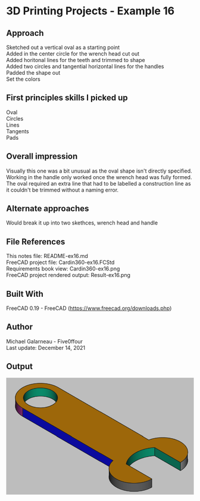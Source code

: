 # 3D Printing Projects - Example 16
    
## Approach
Sketched out a vertical oval as a starting point  
Added in the center circle for the wrench head cut out  
Added horitonal lines for the teeth and trimmed to shape  
Added two circles and tangential horizontal lines for the handles  
Padded the shape out  
Set the colors  

## First principles skills I picked up  
Oval  
Circles  
Lines  
Tangents  
Pads  

## Overall impression   
Visually this one was a bit unusual as the oval shape isn't directly specified. Working in the handle only worked once the wrench head was fully formed. The oval required an extra line that had to be labelled a construction line as it couldn't be trimmed without a naming error.  

## Alternate approaches
Would break it up into two skethces, wrench head and handle  

## File References
This notes file: README-ex16.md  
FreeCAD project file: Cardin360-ex16.FCStd  
Requirements book view: Cardin360-ex16.png  
FreeCAD project rendered output: Result-ex16.png  
  
## Built With
FreeCAD 0.19 - FreeCAD (https://www.freecad.org/downloads.php)   
  
## Author
Michael Galarneau - Five0ffour  
Last update: December 14, 2021  
    
## Output   
![EX-16](Result-ex16.png)  